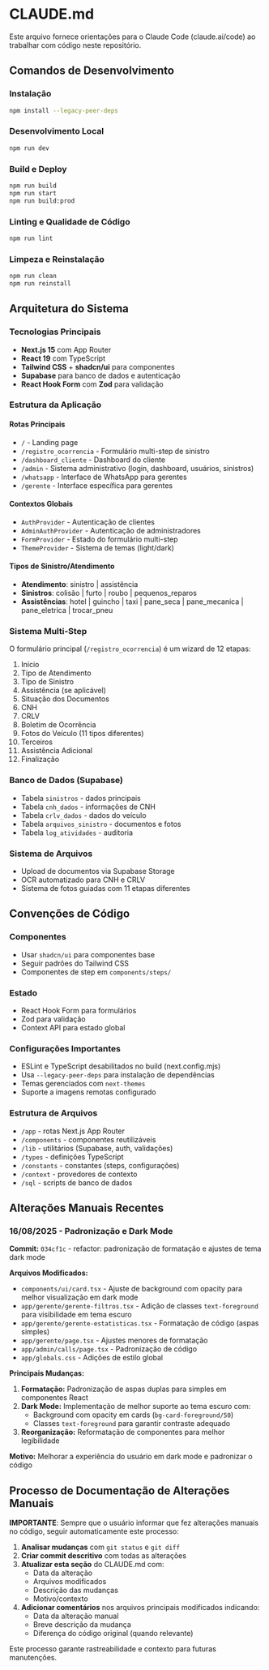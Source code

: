 # CLAUDE.md

Este arquivo fornece orientações para o Claude Code (claude.ai/code) ao trabalhar com código neste repositório.

## Comandos de Desenvolvimento

### Instalação
```bash
npm install --legacy-peer-deps
```

### Desenvolvimento Local
```bash
npm run dev
```

### Build e Deploy
```bash
npm run build
npm run start
npm run build:prod
```

### Linting e Qualidade de Código
```bash
npm run lint
```

### Limpeza e Reinstalação
```bash
npm run clean
npm run reinstall
```

## Arquitetura do Sistema

### Tecnologias Principais
- **Next.js 15** com App Router
- **React 19** com TypeScript
- **Tailwind CSS** + **shadcn/ui** para componentes
- **Supabase** para banco de dados e autenticação
- **React Hook Form** com **Zod** para validação

### Estrutura da Aplicação

#### Rotas Principais
- `/` - Landing page
- `/registro_ocorrencia` - Formulário multi-step de sinistro
- `/dashboard_cliente` - Dashboard do cliente
- `/admin` - Sistema administrativo (login, dashboard, usuários, sinistros)
- `/whatsapp` - Interface de WhatsApp para gerentes
- `/gerente` - Interface específica para gerentes

#### Contextos Globais
- `AuthProvider` - Autenticação de clientes
- `AdminAuthProvider` - Autenticação de administradores
- `FormProvider` - Estado do formulário multi-step
- `ThemeProvider` - Sistema de temas (light/dark)

#### Tipos de Sinistro/Atendimento
- **Atendimento**: sinistro | assistência
- **Sinistros**: colisão | furto | roubo | pequenos_reparos
- **Assistências**: hotel | guincho | taxi | pane_seca | pane_mecanica | pane_eletrica | trocar_pneu

### Sistema Multi-Step
O formulário principal (`/registro_ocorrencia`) é um wizard de 12 etapas:
1. Início
2. Tipo de Atendimento
3. Tipo de Sinistro
4. Assistência (se aplicável)
5. Situação dos Documentos
6. CNH
7. CRLV
8. Boletim de Ocorrência
9. Fotos do Veículo (11 tipos diferentes)
10. Terceiros
11. Assistência Adicional
12. Finalização

### Banco de Dados (Supabase)
- Tabela `sinistros` - dados principais
- Tabela `cnh_dados` - informações de CNH
- Tabela `crlv_dados` - dados do veículo
- Tabela `arquivos_sinistro` - documentos e fotos
- Tabela `log_atividades` - auditoria

### Sistema de Arquivos
- Upload de documentos via Supabase Storage
- OCR automatizado para CNH e CRLV
- Sistema de fotos guiadas com 11 etapas diferentes

## Convenções de Código

### Componentes
- Usar `shadcn/ui` para componentes base
- Seguir padrões do Tailwind CSS
- Componentes de step em `components/steps/`

### Estado
- React Hook Form para formulários
- Zod para validação
- Context API para estado global

### Configurações Importantes
- ESLint e TypeScript desabilitados no build (next.config.mjs)
- Usa `--legacy-peer-deps` para instalação de dependências
- Temas gerenciados com `next-themes`
- Suporte a imagens remotas configurado

### Estrutura de Arquivos
- `/app` - rotas Next.js App Router
- `/components` - componentes reutilizáveis
- `/lib` - utilitários (Supabase, auth, validações)
- `/types` - definições TypeScript
- `/constants` - constantes (steps, configurações)
- `/context` - provedores de contexto
- `/sql` - scripts de banco de dados

## Alterações Manuais Recentes

### 16/08/2025 - Padronização e Dark Mode
**Commit:** `034cf1c` - refactor: padronização de formatação e ajustes de tema dark mode

**Arquivos Modificados:**
- `components/ui/card.tsx` - Ajuste de background com opacity para melhor visualização em dark mode
- `app/gerente/gerente-filtros.tsx` - Adição de classes `text-foreground` para visibilidade em tema escuro
- `app/gerente/gerente-estatisticas.tsx` - Formatação de código (aspas simples)
- `app/gerente/page.tsx` - Ajustes menores de formatação
- `app/admin/calls/page.tsx` - Padronização de código
- `app/globals.css` - Adições de estilo global

**Principais Mudanças:**
1. **Formatação:** Padronização de aspas duplas para simples em componentes React
2. **Dark Mode:** Implementação de melhor suporte ao tema escuro com:
   - Background com opacity em cards (`bg-card-foreground/50`)
   - Classes `text-foreground` para garantir contraste adequado
3. **Reorganização:** Reformatação de componentes para melhor legibilidade

**Motivo:** Melhorar a experiência do usuário em dark mode e padronizar o código

## Processo de Documentação de Alterações Manuais

**IMPORTANTE**: Sempre que o usuário informar que fez alterações manuais no código, seguir automaticamente este processo:

1. **Analisar mudanças** com `git status` e `git diff`
2. **Criar commit descritivo** com todas as alterações
3. **Atualizar esta seção** do CLAUDE.md com:
   - Data da alteração
   - Arquivos modificados
   - Descrição das mudanças
   - Motivo/contexto
4. **Adicionar comentários** nos arquivos principais modificados indicando:
   - Data da alteração manual
   - Breve descrição da mudança
   - Diferença do código original (quando relevante)

Este processo garante rastreabilidade e contexto para futuras manutenções.